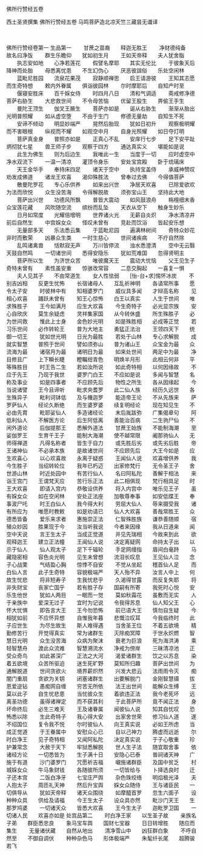 <!-- { "loadSidebar": true } -->
佛所行赞经五卷


西土圣贤撰集
佛所行赞经五卷
马鸣菩萨造北凉天竺三藏昙无谶译


　　

佛所行赞经卷第一
生品第一
　　甘蔗之苗裔　　释迦无胜王
　　净财德纯备　　故名曰净饭
　　群生乐瞻仰　　犹如初生月
　　王如天帝释　　夫人犹舍脂
　　执志安如地　　心净若莲花
　　假譬名摩耶　　其实无伦比
　　于彼象天后　　降神而处胎
　　母悉离忧患　　不生幻伪心
　　厌恶彼諠俗　　乐处空闲林
　　蓝毗尼胜园　　流泉花果茂
　　寂静顺禅思　　启王请游彼
　　王知其志愿　　而生奇特想
　　敕内外眷属　　俱诣彼园林
　　尔时摩耶后　　自知产时至
　　偃寝安胜床　　百千婇女侍
　　时四月八日　　清和气调适
　　斋戒修净德　　菩萨右胁生
　　大悲救世间　　不令母苦恼
　　优留王股生　　畀偷王手生
　　曼陀王顶生　　伽叉王腋生
　　菩萨亦如是　　诞从右胁生
　　渐渐从胎出　　光明普照耀
　　如从虚空堕　　不由于生门
　　修德无量劫　　自知生不死
　　安谛不倾动　　明显妙端严
　　晃然后胎现　　犹如日初升
　　观察极明耀　　而不害眼根
　　纵视而不耀　　如观空中月
　　自身光照耀　　如日夺灯明
　　菩萨真金身　　普照亦如是
　　正真心不乱　　安庠行七步
　　足下安平趾　　炳彻犹七星
　　兽王师子步　　观察于四方
　　通达真实义　　堪能如是说
　　此生为佛生　　则为后边生
　　我唯此一生　　当度于一切
　　应时虚空中　　净水双流下
　　一温一清凉　　灌顶令身乐
　　安处宝宫殿　　卧于琉璃床
　　天王金华手　　奉持床四足
　　诸天于空中　　执持宝盖侍
　　承威神赞叹　　劝发成佛道
　　诸龙王欢喜　　渴仰殊胜法
　　曾奉过去佛　　今得值菩萨
　　散曼陀罗花　　专心乐供养
　　如来出兴世　　净居天欢喜
　　已除爱欲欢　　为法而欣悦
　　众生没苦海　　令得解脱故
　　须弥宝山王　　坚持此大地
　　菩萨出兴世　　功德风所飘
　　普皆大震动　　如风鼓浪舟
　　栴檀细末香　　众宝莲花藏
　　风吹随空流　　缤纷而乱坠
　　天衣从空下　　触身生妙乐
　　日月如常度　　光耀倍增明
　　世界诸火光　　无薪自炎炽
　　净水清凉井　　前后自然生
　　中宫婇女众　　怪叹未曾有
　　竞赴而饮浴　　皆起安乐想
　　无量部多天　　乐法悉云集
　　于蓝毗尼园　　遍满林树间
　　奇特众妙花　　非时而敷荣
　　凶暴众生类　　一时生慈心
　　世间诸疾病　　不疗自然除
　　乱鸣诸禽兽　　恬默寂无声
　　万川皆停流　　浊水悉澄清
　　空中无云翳　　天鼓自然鸣
　　一切诸世间　　悉得安隐乐
　　犹如荒难国　　忽得贤明主
　　菩萨所以生　　为济世众苦
　　唯彼魔天王　　震动大忧恼
　　父王见生子　　奇特未曾有
　　素性虽安重　　惊骇改常容
　　二息交胸起　　一喜复一惧
　　夫人见其子　　不由常道生
　　女人性怯弱　　[怡-台+求]惕怀冰炭
　　不别吉凶相　　反更生忧怖
　　长宿诸母人　　互乱祈神明
　　各请常所事　　愿令太子安
　　时彼林中有　　知相婆罗门
　　威仪具多闻　　才辩高名称
　　见相心欢喜　　踊跃未曾有
　　知王心惊怖　　白王以真实
　　人生于世间　　唯求殊胜子
　　王今如满月　　应生大欢喜
　　今生奇特子　　必光显宗族
　　安心自欣庆　　莫生余疑虑
　　灵祥集家国　　从今转休盛
　　所生殊胜子　　必为世间救
　　惟此上士身　　金色妙光明
　　如是殊胜相　　必成等正觉
　　若习乐世间　　必作转轮王
　　普为大地主　　勇猛正法治
　　王领四天下　　统御一切王
　　犹如世光明　　日光为最胜
　　若处于山林　　专心求解脱
　　成就实智慧　　普照于世间
　　譬如须弥山　　普为诸山王
　　众宝金为最　　众流海为最
　　诸宿月为最　　诸明日为最
　　如来处世间　　两足中为最
　　净目修且广　　上下瞬长睫
　　瞪瞩绀青色　　明焕半月形
　　此相云何非　　平等殊胜目
　　时王告二生　　若如汝所说
　　如此奇特相　　以何因缘故
　　不应于先王　　乃现于我世
　　婆罗门白王　　不应如是说
　　多闻与智慧　　名称及事业
　　如是四事者　　不应顾先后
　　物性之所生　　各从因缘起
　　今当说诸譬　　王今且谛听
　　毗求央耆罗　　此二仙人族
　　经历久远世　　各生殊异子
　　毗利诃钵低　　及与儵迦罗
　　能造帝王论　　不从先族来
　　萨罗萨仙人　　经论久断绝
　　而生婆罗婆　　续复明经论
　　现在知见生　　不必由先胄
　　毗耶娑仙人　　多造诸经论
　　末后胤跋弥　　广集偈章句
　　阿低利仙人　　不解医方论
　　后生阿低离　　善能治百病
　　二生驹尸仙　　不闲外道论
　　后伽提那王　　悉解外道法
　　甘蔗王始族　　不能制海潮
　　至娑伽罗王　　生育千王子
　　能制大海潮　　使不越常限
　　阇那驹仙人　　无师得禅道
　　凡得名称者　　皆生于自力
　　或先胜后劣　　或先劣后胜
　　帝王诸神仙　　不必承本族
　　是故诸世间　　不应顾先后
　　大王今如是　　应生欢喜心
　　以心欢喜故　　永离于疑惑
　　王闻仙人说　　欢喜增供养
　　我今生胜子　　当绍转轮位
　　我年已朽迈　　出家修梵行
　　无令圣王子　　舍世游山林
　　时近处园中　　有苦行仙人
　　名曰阿私陀　　善解于相法
　　来诣王宫门　　王谓梵天应
　　苦行乐正法　　此二相俱现
　　梵行相具足　　时王大欢喜
　　即请入宫内　　恭敬设供养
　　将入内宫中　　唯乐见王子
　　虽有婇女众　　如在空闲林
　　安处正法座　　加敬尊奉事
　　如安低牒王　　奉事波尸吒
　　时王白仙人　　我今得大利
　　劳屈大仙人　　辱来摄受我
　　诸有所应为　　唯愿时教敕
　　如是劝请已　　仙人大欢喜
　　善哉常胜王　　众德悉皆备
　　爱乐来求者　　惠施崇正法
　　仁智殊胜族　　谦恭善随顺
　　宿殖众妙因　　胜果现于今
　　汝当听我说　　今者来因缘
　　我从日道来　　闻空中天说
　　言王生太子　　当成正觉道
　　并见先瑞相　　今故来到此
　　欲观释迦王　　建立正法幢
　　王闻仙人说　　决定离疑网
　　命持太子出　　以示于仙人
　　仙人观太子　　足下千辐轮
　　手足网缦指　　眉间白毫跱
　　马藏隐密相　　容色炎光明
　　见生未曾想　　流泪长叹息
　　王见仙人泣　　念子心战栗
　　气结盈心胸　　惊悸不自安
　　不觉从坐起　　稽首仙人足
　　而白仙人言　　此子生奇特
　　容貌极端严　　天人殆不异
　　汝言人中上　　何故生忧悲
　　将非短寿子　　生我忧悲乎
　　久渴得甘露　　而反复失耶
　　将非失财宝　　丧家亡国乎
　　若有胜子存　　国嗣有所寄
　　我死时心悦　　安乐生他世
　　犹如人两目　　一眠而一觉
　　莫如秋霜花　　虽敷而无实
　　人于亲族中　　爱深无过子
　　宜时为记说　　令我得苏息
　　仙人知父王　　心怀大忧惧
　　即告言大王　　王今勿恐怖
　　前已语大王　　慎勿自生疑
　　今相犹如前　　不应怀异想
　　自惟我年暮　　悲慨泣叹耳
　　今我临终时　　此子应世生
　　为尽生故生　　斯人难得遇
　　当舍圣王位　　不着五欲境
　　精勤修苦行　　开觉得真实
　　常为诸群生　　灭除痴冥障
　　于世永炽燃　　智慧日光明
　　众生没苦海　　众病为聚沫
　　衰老为巨浪　　死为海洪涛
　　乘轻智慧舟　　渡此众流难
　　智慧溯流水　　净戒为傍岸
　　三昧清凉池　　正受众奇鸟
　　如此甚深广　　正法之大河
　　渴爱诸群生　　饮之以苏息
　　染着五欲境　　众苦所驱迫
　　迷生死旷野　　莫知所归趣
　　菩萨出世间　　为通解脱道
　　世间贪欲火　　境界薪炽然
　　兴发大悲云　　法雨雨令灭
　　痴闇门重扇　　贪欲为关钥
　　闭塞诸群生　　出要解脱门
　　金刚智慧镊　　拔恩爱逆钻
　　愚痴网自缠　　穷苦无所依
　　法王出世间　　能解众生缚
　　王莫以此子　　自生忧悲患
　　当忧彼众生　　着欲违正法
　　我今老死坏　　远离圣功德
　　虽得诸禅定　　而不获其利
　　于此菩萨所　　竟不闻正法
　　身坏命终后　　必生三难天
　　王及诸眷属　　闻彼仙人说
　　知其自忧叹　　恐怖悉以除
　　生此奇特子　　我心得大安
　　出家舍世荣　　修习仙人道
　　遂不绍国位　　复令我不悦
　　尔时彼仙人　　向王真实说
　　必如王所虑　　当成正觉道
　　于王眷属中　　安慰众心已
　　自以己神力　　腾虚而远逝
　　尔时白净王　　见子奇特相
　　又闻阿私陀　　决定真实说
　　于子心敬重　　珍护兼常念
　　大赦于天下　　牢狱悉解脱
　　世人生子法　　随宜取舍事
　　依诸经方论　　一切悉皆为
　　生子满十日　　安隐心已泰
　　普祠诸天神　　广施于有道
　　沙门婆罗门　　咒愿祈吉福
　　嚫施诸群臣　　及国中贫乏
　　村城婇女众　　牛马象财钱
　　各随彼所须　　一切皆给与
　　卜择选良时　　迁子还本宫
　　二饭白净牙　　七宝庄严舆
　　杂色珠绞络　　明焰极光泽
　　夫人抱太子　　周匝礼天神
　　然后升宝舆　　婇女众随侍
　　王与诸臣民　　一切俱导从
　　犹如天帝释　　诸天众围绕
　　如摩醯首罗　　忽生六面子
　　设种种众具　　供给及请福
　　今王生太子　　设众具亦然
　　毗沙门天王　　生那罗鸠婆
　　一切诸天众　　皆悉大欢喜
　　王今生太子　　迦毗罗卫国
　　一切诸人民　　欢喜亦如是
处宫品第二
　　时白净王家　　以生圣子故
　　亲族名子弟　　群臣悉忠良
　　象马宝车舆　　国财七宝器
　　日日转增胜　　随应而集生
　　无量诸伏藏　　自然从地出
　　清净雪山中　　凶狂群白象
　　不呼自然至　　不御自调伏
　　种种杂色马　　形体极端严
　　朱髦纤长尾　　超腾骏若飞
